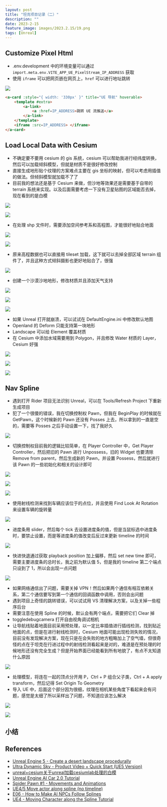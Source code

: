 ```yaml
---
layout: post
title: "坦克项目记录（二）"
description: ""
date: 2023-2-15
feature_image: images/2023.2.15/19.png
tags: [Unreal]
---
```


<!--more-->

## Customize Pixel Html

- .env.development 中的环境变量可以通过 `import.meta.env.VITE_APP_UE_PixelStream_IP_ADDRESS` 获取
- 使用 `iframe` 可以把网页嵌在网页上，`href` 可以进行地址跳转

![](../images/2023.2.15/0.png)

```Html
<a-card :style="{ width: '330px' }" title="UE 导航" hoverable>
    <template #extra>
        <a-link>
            <a :href=IP_ADDRESS>跳转 UE 流推送</a>
        </a-link>
    </template>
    <iframe :src=IP_ADDRESS> </iframe>
</a-card>
```

## Load Local Data with Cesium

- 不确定要不要用 cesium 的 gis 系统，cesium 可以帮助我进行经纬度转换，然后可以加载倾斜模型，但就是材质不是很好修改控制
- 直接生成地形贴个纹理的方案难点主要在 gis 坐标的映射，但可以考虑用插值的做法。但倾斜模型就加载不了了
- 目前我的想法还是基于 Cesium 来做，但沙地等效果还是需要基于自带的 terrain 系统来实现。以及后面需要考虑一下没有卫星贴图的区域能否去掉，现在看到的是白模

![](../images/2023.2.15/2.png)

![](../images/2023.2.15/1.png)

- 在处理 shp 文件时，需要添加空间参考系和高程图，才能很好地贴合地面

![](../images/2023.2.15/3.png)

![](../images/2023.2.15/4.png)

- 原来高程数据也可以直接用 tileset 加载，这下就可以去掉全部区域 terrain 组件了，并且这种方式倾斜摄影也更好地贴合了，很强

![](../images/2023.2.15/5.png)

- 创建一个沙漠沙地地形，修改材质并且添加天气支持

![](../images/2023.2.15/7.png)

![](../images/2023.2.15/6.png)

![](../images/2023.2.15/8.png)

- 如果 Unreal 打开就崩溃，可以试试在 DefaultEngine.ini 中修改默认地图
- Openland 的 Deform 只能支持第一块地形
- Landscape 可以给 Element 覆盖材质
- 在 Cesium 中添加水域需要用到 Polygon，并且修改 Water 材质的 Layer，Cesium 好强

![](../images/2023.2.15/9.png)

![](../images/2023.2.15/10.png)

![](../images/2023.2.15/11.png)

## Nav Spline

- 遇到打开 Rider 项目无法识别 Unreal，可以在 Tools/Refresh Project 下重新生成项目
- 犯了一个很傻的错误，我在切换控制权 Pawn，但我在 BeginPlay 的时候就在 GetPawn，这个时候新的 Pawn 还没有 Posses 上去，所以拿到的一直是空的，需要等 Posses 之后手动设置一下，找了我好久

![](../images/2023.2.15/12.png)

- 切换控制权目前我的逻辑比较简单，在 Player Controller 中，Get Player Controller，然后把旧的 Pawn 进行 Unpossess，旧的 Widget 也要清除 Remove from parent，然后生成新的 Pawn，并设置 Possess，然后就进行该 Pawn 的一些初始化和相关的设计即可

![](../images/2023.2.15/15.png)

![](../images/2023.2.15/13.png)

![](../images/2023.2.15/14.png)

- 使用射线检测来找到车辆应该位于的点位，并且使用 Find Look At Rotation 来设置车辆的旋转量

![](../images/2023.2.15/16.png)

- 进度条用 slider，然后每个 tick 去设置进度条的值，但是当鼠标选中进度条时，要禁止设置，而是等进度条的值改变后反过来更新 timeline 的时间

![](../images/2023.2.15/18.png)

- 快进快退通过获取 playback position 加上偏移，然后 set new time 即可，需要主要进度条的总时长，我之前为默认值 5，但是我的 timeline 第二个端点只设到了 1，所以会出现一点问题

![](../images/2023.2.15/17.png)

- 如果网络通信出了问题，需要关掉 VPN！然后如果两个通信有相互依赖关系，第二个通信要写到第一个通信的回调函数中调用，否则会出问题
- 遇到项目上奇怪的跳转错误，可以试试用 VS 清理解决方案，以及关掉一些程序后台
- 需要注意在使用 Spline 的时候，默认会有两个端点，需要把它们 Clear 掉
- toggledebugcamera 打开自由视角调试相机
- 让导航线贴着地面目前采用预处理，以一定比率插值进行插线检测，找到贴近地面的点，但是在进行射线检测时，Cesium 地面可能出现检测失败的情况，目前没有发现解决方案，现在只是在会失败的地方粗略加上了空气墙，但很奇怪的点在于坦克在行进过程中的射线检测看起来是对的，难道是在预处理的时候地形还没有完全生成？但是开始界面已经能看到所有地貌了，有点不太知道什么原因

![](../images/2023.2.15/19.png)

- 处理模型，将连在一起的顶点分开用 P，Ctrl + P 组合父子类，Ctrl + A apply transform，然后记得 Set Origin To Geometry
- 导入 UE 中，后面这个部分因为很细，纹理在相机某些角度下看起来会有问题，感觉是太细了所以采样出了问题，不知道应该怎么解决

![](../images/2023.2.15/20.png)

![](../images/2023.2.15/21.png)



## 小结

## References

- [Unreal Engine 5 - Create a desert landscape procedurally](https://www.youtube.com/watch?v=0vDnDErh_2Q)
- [Ultra Dynamic Sky - Product Video + Quick Start (UE5 Version)](https://www.youtube.com/watch?v=b52npy-XUdQ)
- [unreal+cesium关于unreal加载cesiumlab处理的白模](https://blog.csdn.net/ys_ys_y/article/details/115767732)
- [Unreal Engine AI Car 2.0 Tutorial](https://www.youtube.com/watch?v=AlMPqZ2d4BQ)
- [Spider Pawn #1 - Movements and Animations](https://www.youtube.com/watch?v=z7WYuOf7tWs&list=PLNTm9yU0zou4qVdpM_45RCtf6yqAhlo74)
- [UE4/5 Move actor along spline (no timeline)](https://www.youtube.com/watch?v=qKIJMQJsx2Y&t=80s)
- [E06 - How to Make AI NPCs Follow Splines](https://www.youtube.com/watch?v=FVb5gQTIeYs)
- [UE4 - Moving Character along the Spline Tutorial](https://www.youtube.com/watch?v=2g3WTR6PqZY&t=64s)